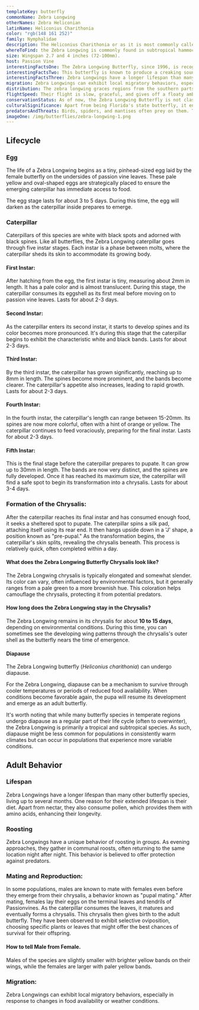 ```yaml
---
templateKey: butterfly
commonName: Zebra Longwing
otherNames: Zebra Heliconian
latinName: Heliconius Charithonia
color: "rgb(148 161 252)"
family: Nymphalidae
description: The Heliconius Charithonia or as it is most commonly called the Zebra Longwing is a neotropical butterfly known for its black elongated wings with striking yellow stripes. The underside of the wings has a similar pattern but is paler in color and features several small red spots near its narrow body.
whereToFind: the Zebra Longwing is commonly found in subtropical hammocks, forest margins, shrubby thickets, and adjacent open areas. It's also a regular sight in many butterfly gardens, suburban yards, and parks.
size: Wingspan 2.7 and 4 inches (72-100mm).
host: Passion Vine
interestingFactsOne: The Zebra Longwing Butterfly, since 1996, is recognized as the state butterfly of Florida.
interestingFactsTwo: This butterfly is known to produce a creaking sound if disturbed, a sound made by wiggling its body.
interestingFactsThree: Zebra Longwings have a longer lifespan than many other butterfly species, living up to several months. One reason for their extended lifespan is their diet. Apart from nectar, they also consume pollen, which provides them with amino acids, enhancing their longevity.
migration: Zebra Longwings can exhibit local migratory behaviors, especially in response to changes in food availability or weather conditions.
distribution: The zebra longwing graces regions from the southern parts of the United States down to Central America.
flightSpeed: Their flight is slow, graceful, and gives off a floaty ambiance.
conservationStatus: As of now, the Zebra Longwing Butterfly is not classified as endangered or threatened.
culturalSignificance: Apart from being Florida's state butterfly, it enjoys celebration in various butterfly festivals and educational sessions.
predatorsAndThreats: Birds, spiders, and mantises often prey on them. The striking black and white pattern of the Zebra Longwing serves as a warning to potential predators. They are unpalatable due to toxins they accumulate from their larval host plants, the passion vines.
imageOne: /img/butterflies/zebra-longwing-1.png
---
```



## Lifecycle

### Egg
The life of a Zebra Longwing begins as a tiny, pinhead-sized egg laid by the female butterfly on the undersides of passion vine leaves. These pale yellow and oval-shaped eggs are strategically placed to ensure the emerging caterpillar has immediate access to food.<br/>

The egg stage lasts for about 3 to 5 days. During this time, the egg will darken as the caterpillar inside prepares to emerge.

### Caterpillar

Caterpillars of this species are white with black spots and adorned with black spines. Like all butterflies, the Zebra Longwing caterpillar goes through five instar stages. Each instar is a phase between molts, where the caterpillar sheds its skin to accommodate its growing body.

#### First Instar:

After hatching from the egg, the first instar is tiny, measuring about 2mm in length. It has a pale color and is almost translucent. During this stage, the caterpillar consumes its eggshell as its first meal before moving on to passion vine leaves.  Lasts for about 2-3 days.

#### Second Instar:
As the caterpillar enters its second instar, it starts to develop spines and its color becomes more pronounced. It's during this stage that the caterpillar begins to exhibit the characteristic white and black bands.  Lasts for about 2-3 days.
#### Third Instar:
By the third instar, the caterpillar has grown significantly, reaching up to 8mm in length. The spines become more prominent, and the bands become clearer. The caterpillar's appetite also increases, leading to rapid growth.  Lasts for about 2-3 days.
#### Fourth Instar:
 In the fourth instar, the caterpillar's length can range between 15-20mm. Its spines are now more colorful, often with a hint of orange or yellow. The caterpillar continues to feed voraciously, preparing for the final instar.  Lasts for about 2-3 days.
#### Fifth Instar:
This is the final stage before the caterpillar prepares to pupate. It can grow up to 30mm in length. The bands are now very distinct, and the spines are fully developed. Once it has reached its maximum size, the caterpillar will find a safe spot to begin its transformation into a chrysalis.  Lasts for about 3-4 days.


### Formation of the Chrysalis:
After the caterpillar reaches its final instar and has consumed enough food, it seeks a sheltered spot to pupate. The caterpillar spins a silk pad, attaching itself using its rear end. It then hangs upside down in a 'J' shape, a position known as "pre-pupal."
As the transformation begins, the caterpillar's skin splits, revealing the chrysalis beneath. This process is relatively quick, often completed within a day.

#### What does the Zebra Longwing Butterfly Chrysalis look like?
The Zebra Longwing chrysalis is typically elongated and somewhat slender. Its color can vary, often influenced by environmental factors, but it generally ranges from a pale green to a more brownish hue. This coloration helps camouflage the chrysalis, protecting it from potential predators.

#### How long does the Zebra Longwing stay in the Chrysalis?
The Zebra Longwing remains in its chrysalis for about <b>10 to 15 days</b>, depending on environmental conditions. During this time, you can sometimes see the developing wing patterns through the chrysalis's outer shell as the butterfly nears the time of emergence.

#### Diapause

The Zebra Longwing butterfly (*Heliconius charithonia*) can undergo diapause.

For the Zebra Longwing, diapause can be a mechanism to survive through cooler temperatures or periods of reduced food availability. When conditions become favorable again, the pupa will resume its development and emerge as an adult butterfly.

It's worth noting that while many butterfly species in temperate regions undergo diapause as a regular part of their life cycle (often to overwinter), the Zebra Longwing is primarily a tropical and subtropical species. As such, diapause might be less common for populations in consistently warm climates but can occur in populations that experience more variable conditions.



## Adult Behavior

### Lifespan
Zebra Longwings have a longer lifespan than many other butterfly species, living up to several months. One reason for their extended lifespan is their diet. Apart from nectar, they also consume pollen, which provides them with amino acids, enhancing their longevity.

### Roosting
Zebra Longwings have a unique behavior of roosting in groups. As evening approaches, they gather in communal roosts, often returning to the same location night after night. This behavior is believed to offer protection against predators.
### Mating and Reproduction:
In some populations, males are known to mate with females even before they emerge from their chrysalis, a behavior known as "pupal mating."
After mating, females lay their eggs  on the terminal leaves and tendrils of Passionvines. As the caterpillar consumes the leaves, it matures and eventually forms a chrysalis. This chrysalis then gives birth to the adult butterfly. They have been observed to exhibit selective oviposition, choosing specific plants or leaves that might offer the best chances of survival for their offspring.
#### How to tell Male from Female.
 Males of the species are slightly smaller with brighter yellow bands on their wings, while the females are larger with paler yellow bands.

### Migration:
Zebra Longwings can exhibit local migratory behaviors, especially in response to changes in food availability or weather conditions.


